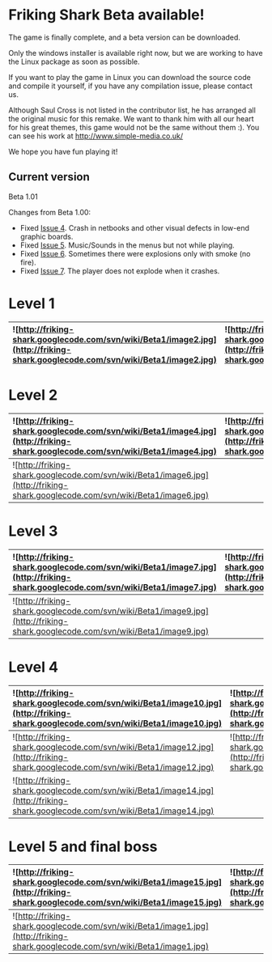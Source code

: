 # Friking Shark Beta available! #

The game is finally complete, and a beta version can be downloaded.

Only the windows installer is available right now, but we are working to have the Linux package as soon as possible.

If you want to play the game in Linux you can download the source code and compile it yourself, if you have any compilation issue, please contact us.

Although Saul Cross is not listed in the contributor list, he has arranged all the original music for this remake. We want to thank him with all our heart for his great themes, this game would not be the same without them :).
You can see his work at http://www.simple-media.co.uk/

We hope you have fun playing it!

## Current version ##

Beta 1.01

Changes from Beta 1.00:

  * Fixed [Issue 4](https://code.google.com/p/friking-shark/issues/detail?id=4). Crash in netbooks and other visual defects in low-end graphic boards.
  * Fixed [Issue 5](https://code.google.com/p/friking-shark/issues/detail?id=5). Music/Sounds in the menus but not while playing.
  * Fixed [Issue 6](https://code.google.com/p/friking-shark/issues/detail?id=6). Sometimes there were explosions only with smoke (no fire).
  * Fixed [Issue 7](https://code.google.com/p/friking-shark/issues/detail?id=7). The player does not explode when it crashes.

# Level 1 #

|![http://friking-shark.googlecode.com/svn/wiki/Beta1/image2.jpg](http://friking-shark.googlecode.com/svn/wiki/Beta1/image2.jpg)|![http://friking-shark.googlecode.com/svn/wiki/Beta1/image3.jpg](http://friking-shark.googlecode.com/svn/wiki/Beta1/image3.jpg)|
|:------------------------------------------------------------------------------------------------------------------------------|:------------------------------------------------------------------------------------------------------------------------------|

# Level 2 #

|![http://friking-shark.googlecode.com/svn/wiki/Beta1/image4.jpg](http://friking-shark.googlecode.com/svn/wiki/Beta1/image4.jpg)|![http://friking-shark.googlecode.com/svn/wiki/Beta1/image5.jpg](http://friking-shark.googlecode.com/svn/wiki/Beta1/image5.jpg)|
|:------------------------------------------------------------------------------------------------------------------------------|:------------------------------------------------------------------------------------------------------------------------------|
|![http://friking-shark.googlecode.com/svn/wiki/Beta1/image6.jpg](http://friking-shark.googlecode.com/svn/wiki/Beta1/image6.jpg)|  |

# Level 3 #

|![http://friking-shark.googlecode.com/svn/wiki/Beta1/image7.jpg](http://friking-shark.googlecode.com/svn/wiki/Beta1/image7.jpg)|![http://friking-shark.googlecode.com/svn/wiki/Beta1/image8.jpg](http://friking-shark.googlecode.com/svn/wiki/Beta1/image8.jpg)|
|:------------------------------------------------------------------------------------------------------------------------------|:------------------------------------------------------------------------------------------------------------------------------|
|![http://friking-shark.googlecode.com/svn/wiki/Beta1/image9.jpg](http://friking-shark.googlecode.com/svn/wiki/Beta1/image9.jpg)|  |

# Level 4 #

|![http://friking-shark.googlecode.com/svn/wiki/Beta1/image10.jpg](http://friking-shark.googlecode.com/svn/wiki/Beta1/image10.jpg)|![http://friking-shark.googlecode.com/svn/wiki/Beta1/image11.jpg](http://friking-shark.googlecode.com/svn/wiki/Beta1/image11.jpg)|
|:--------------------------------------------------------------------------------------------------------------------------------|:--------------------------------------------------------------------------------------------------------------------------------|
|![http://friking-shark.googlecode.com/svn/wiki/Beta1/image12.jpg](http://friking-shark.googlecode.com/svn/wiki/Beta1/image12.jpg)|![http://friking-shark.googlecode.com/svn/wiki/Beta1/image13.jpg](http://friking-shark.googlecode.com/svn/wiki/Beta1/image13.jpg)|
|![http://friking-shark.googlecode.com/svn/wiki/Beta1/image14.jpg](http://friking-shark.googlecode.com/svn/wiki/Beta1/image14.jpg)|  |

# Level 5 and final boss #

|![http://friking-shark.googlecode.com/svn/wiki/Beta1/image15.jpg](http://friking-shark.googlecode.com/svn/wiki/Beta1/image15.jpg)|![http://friking-shark.googlecode.com/svn/wiki/Beta1/image16.jpg](http://friking-shark.googlecode.com/svn/wiki/Beta1/image16.jpg)|
|:--------------------------------------------------------------------------------------------------------------------------------|:--------------------------------------------------------------------------------------------------------------------------------|
|![http://friking-shark.googlecode.com/svn/wiki/Beta1/image1.jpg](http://friking-shark.googlecode.com/svn/wiki/Beta1/image1.jpg)|  |

